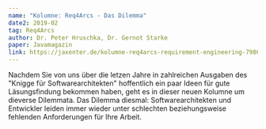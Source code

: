 ```yaml
---
name: "Kolumne: Req4Arcs - Das Dilemma"
date2: 2019-02
tag: Req4Arcs
author: Dr. Peter Hruschka, Dr. Gernot Starke
paper: Javamagazin
link: https://jaxenter.de/kolumne-req4arcs-requirement-engineering-79860
---
```

Nachdem Sie von uns über die letzen Jahre in zahlreichen Ausgaben des "Knigge für Softwarearchitekten"
hoffentlich ein paar Ideen für gute Läsungsfindung bekommen haben, geht es in dieser neuen Kolumne
um dieverse Dilemmata. Das Dilemma diesmal: Softwarearchitekten und Entwickler leiden immer wieder unter schlechten
beziehungsweise fehlenden Anforderungen für Ihre Arbeit.